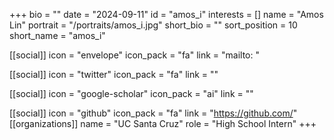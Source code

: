 +++
bio = "" 
date = "2024-09-11" 
id = "amos_i" 
interests = [] 
name = "Amos Lin" 
portrait = "/portraits/amos_i.jpg" 
short_bio = "" 
sort_position = 10
 short_name = "amos_i" 

[[social]] 
    icon = "envelope" 
    icon_pack = "fa" 
    link = "mailto: "

 [[social]] 
    icon = "twitter" 
    icon_pack = "fa" 
    link = "" 

[[social]] 
    icon = "google-scholar" 
    icon_pack = "ai" 
    link = "" 

[[social]] 
    icon = "github" 
    icon_pack = "fa" 
    link = "https://github.com/" 
[[organizations]] 
     name = "UC Santa Cruz" 
      role = "High School Intern" 
+++